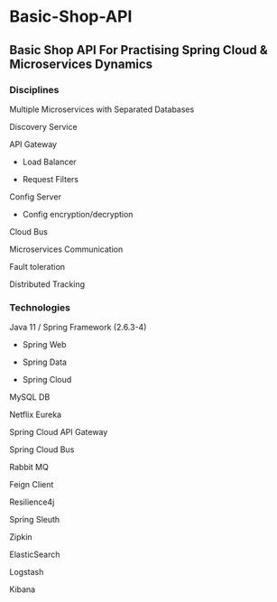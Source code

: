# Basic-Shop-API
<h2>Basic Shop API For Practising Spring Cloud &amp; Microservices Dynamics</h2>

<h3>Disciplines</h3>
Multiple Microservices with Separated Databases


Discovery Service

API Gateway

  - Load Balancer

  - Request Filters

Config Server

  - Config encryption/decryption

Cloud Bus

Microservices Communication

Fault toleration

Distributed Tracking



<h3>Technologies</h3>

Java 11 / Spring Framework (2.6.3-4)

  - Spring Web

  - Spring Data

  - Spring Cloud

MySQL DB

Netflix Eureka

Spring Cloud API Gateway

Spring Cloud Bus

Rabbit MQ

Feign Client

Resilience4j

Spring Sleuth

Zipkin

ElasticSearch

Logstash

Kibana

